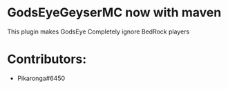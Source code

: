 # GodsEyeGeyserMC now with maven
This plugin makes GodsEye Completely ignore BedRock players

# Contributors:
 - Pikaronga#6450
